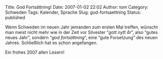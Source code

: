 Title: God Fortsättning!
Date: 2007-01-02 22:02
Author: tom
Category: Schweden
Tags: Kalender, Sprache
Slug: god-fortsaettning
Status: published

Wenn Schweden im neuen Jahr jemanden zum ersten Mal treffen, wünscht man
meist nicht mehr wie in der Zeit vor Silvester “*gott nytt år*”, also
“gutes neues Jahr”, sondern “*god fortsättning*”, eine “gute Forsetzung”
des neuen Jahres. Schließlich hat es schon angefangen.

Ein frohes 2007 allen Lesern!

